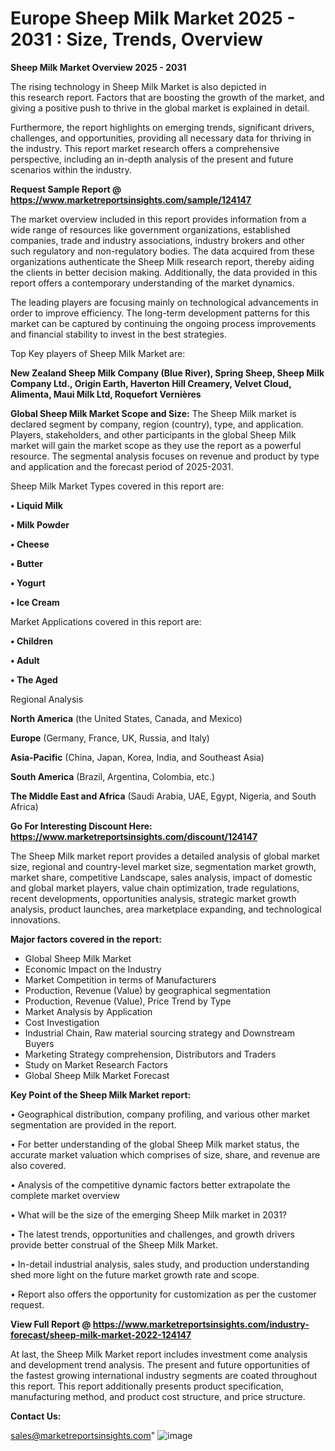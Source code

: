 # Europe Sheep Milk Market 2025 - 2031 : Size, Trends, Overview

<Strong> Sheep Milk Market Overview 2025 - 2031</strong>

The rising technology in Sheep Milk Market is also depicted in this research report. Factors that are boosting the growth of the market, and giving a positive push to thrive in the global market is explained in detail.

Furthermore, the report highlights on emerging trends, significant drivers, challenges, and opportunities, providing all necessary data for thriving in the industry. This report market research offers a comprehensive perspective, including an in-depth analysis of the present and future scenarios within the industry.

<strong>Request Sample Report @ <a href=https://www.marketreportsinsights.com/sample/124147>https://www.marketreportsinsights.com/sample/124147</a></strong>

The market overview included in this report provides information from a wide range of resources like government organizations, established companies, trade and industry associations, industry brokers and other such regulatory and non-regulatory bodies. The data acquired from these organizations authenticate the Sheep Milk research report, thereby aiding the clients in better decision making. Additionally, the data provided in this report offers a contemporary understanding of the market dynamics.

The leading players are focusing mainly on technological advancements in order to improve efficiency. The long-term development patterns for this market can be captured by continuing the ongoing process improvements and financial stability to invest in the best strategies.

Top Key players of Sheep Milk Market are:

<strong>New Zealand Sheep Milk Company (Blue River), Spring Sheep, Sheep Milk Company Ltd., Origin Earth, Haverton Hill Creamery, Velvet Cloud, Alimenta, Maui Milk Ltd, Roquefort Vernières</strong>

<strong><b>Global Sheep Milk Market Scope and Size:</b></strong>
The Sheep Milk market is declared segment by company, region (country), type, and application. Players, stakeholders, and other participants in the global Sheep Milk market will gain the market scope as they use the report as a powerful resource. The segmental analysis focuses on revenue and product by type and application and the forecast period of 2025-2031.

Sheep Milk Market Types covered in this report are:

<strong>• Liquid Milk

• Milk Powder

• Cheese

• Butter

• Yogurt

• Ice Cream</strong>

Market Applications covered in this report are:

<strong>• Children

• Adult

• The Aged</strong> 

Regional Analysis

<strong>North America</strong> (the United States, Canada, and Mexico)

<strong>Europe</strong> (Germany, France, UK, Russia, and Italy)

<strong>Asia-Pacific</strong> (China, Japan, Korea, India, and Southeast Asia)

<strong>South America</strong> (Brazil, Argentina, Colombia, etc.)

<strong>The Middle East and Africa</strong> (Saudi Arabia, UAE, Egypt, Nigeria, and South Africa)

<strong>Go For Interesting Discount Here: <a href=https://www.marketreportsinsights.com/discount/124147>https://www.marketreportsinsights.com/discount/124147</a></strong>

The Sheep Milk market report provides a detailed analysis of global market size, regional and country-level market size, segmentation market growth, market share, competitive Landscape, sales analysis, impact of domestic and global market players, value chain optimization, trade regulations, recent developments, opportunities analysis, strategic market growth analysis, product launches, area marketplace expanding, and technological innovations.

<strong><b>Major factors covered in the report:</b></strong>
<ul>
  <li>Global Sheep Milk Market </li>
  <li>Economic Impact on the Industry</li>
  <li>Market Competition in terms of Manufacturers</li>
  <li>Production, Revenue (Value) by geographical segmentation</li>
  <li>Production, Revenue (Value), Price Trend by Type</li>
  <li>Market Analysis by Application</li>
  <li>Cost Investigation</li>
  <li>Industrial Chain, Raw material sourcing strategy and Downstream Buyers</li>
  <li>Marketing Strategy comprehension, Distributors and Traders</li>
  <li>Study on Market Research Factors</li>
  <li>Global Sheep Milk Market Forecast</li>
</ul>

<strong><b>Key Point of the Sheep Milk Market report:</b></strong>

• Geographical distribution, company profiling, and various other market segmentation are provided in the report.

• For better understanding of the global Sheep Milk market status, the accurate market valuation which comprises of size, share, and revenue are also covered.

• Analysis of the competitive dynamic factors better extrapolate the complete market overview

• What will be the size of the emerging Sheep Milk market in 2031?

• The latest trends, opportunities and challenges, and growth drivers provide better construal of the Sheep Milk Market.

• In-detail industrial analysis, sales study, and production understanding shed more light on the future market growth rate and scope.

• Report also offers the opportunity for customization as per the customer request.

<strong><b>View Full Report @ <a href=https://www.marketreportsinsights.com/industry-forecast/sheep-milk-market-2022-124147>https://www.marketreportsinsights.com/industry-forecast/sheep-milk-market-2022-124147</a></b></strong>


At last, the Sheep Milk Market report includes investment come analysis and development trend analysis. The present and future opportunities of the fastest growing international industry segments are coated throughout this report. This report additionally presents product specification, manufacturing method, and product cost structure, and price structure.

<strong>Contact Us:</strong>

sales@marketreportsinsights.com"
![image](https://github.com/user-attachments/assets/287a621a-7d25-4afd-91e5-a6097edcc0bd)
